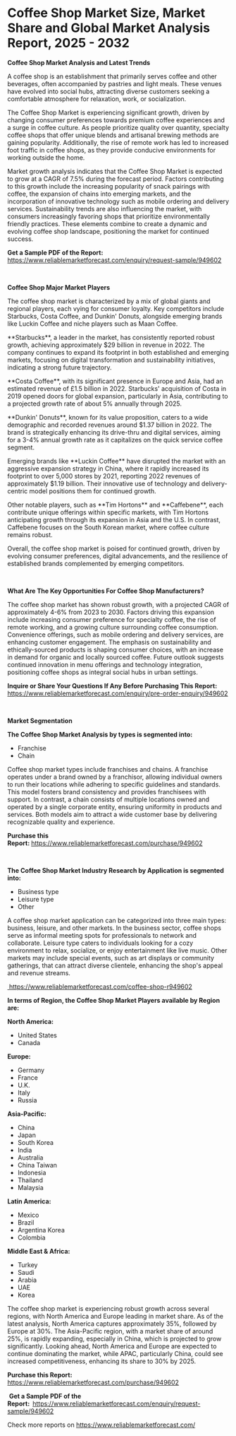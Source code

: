 <p><h1>Coffee Shop Market Size, Market Share and Global Market Analysis Report, 2025 - 2032</h1></p><p><strong>Coffee Shop Market Analysis and Latest Trends</strong></p>
<p><p>A coffee shop is an establishment that primarily serves coffee and other beverages, often accompanied by pastries and light meals. These venues have evolved into social hubs, attracting diverse customers seeking a comfortable atmosphere for relaxation, work, or socialization. </p><p>The Coffee Shop Market is experiencing significant growth, driven by changing consumer preferences towards premium coffee experiences and a surge in coffee culture. As people prioritize quality over quantity, specialty coffee shops that offer unique blends and artisanal brewing methods are gaining popularity. Additionally, the rise of remote work has led to increased foot traffic in coffee shops, as they provide conducive environments for working outside the home.</p><p>Market growth analysis indicates that the Coffee Shop Market is expected to grow at a CAGR of 7.5% during the forecast period. Factors contributing to this growth include the increasing popularity of snack pairings with coffee, the expansion of chains into emerging markets, and the incorporation of innovative technology such as mobile ordering and delivery services. Sustainability trends are also influencing the market, with consumers increasingly favoring shops that prioritize environmentally friendly practices. These elements combine to create a dynamic and evolving coffee shop landscape, positioning the market for continued success.</p></p>
<p><strong>Get a Sample PDF of the Report:&nbsp;</strong> <a href="https://www.reliablemarketforecast.com/enquiry/request-sample/949602?utm_campaign=2929&utm_medium=2&utm_source=Github&utm_content=ia&utm_term=06032025&utm_id=coffee-shop">https://www.reliablemarketforecast.com/enquiry/request-sample/949602</a></p>
<p>&nbsp;</p>
<p><strong>Coffee Shop Major Market Players</strong></p>
<p><p>The coffee shop market is characterized by a mix of global giants and regional players, each vying for consumer loyalty. Key competitors include Starbucks, Costa Coffee, and Dunkin' Donuts, alongside emerging brands like Luckin Coffee and niche players such as Maan Coffee.</p><p>**Starbucks**, a leader in the market, has consistently reported robust growth, achieving approximately $29 billion in revenue in 2022. The company continues to expand its footprint in both established and emerging markets, focusing on digital transformation and sustainability initiatives, indicating a strong future trajectory.</p><p>**Costa Coffee**, with its significant presence in Europe and Asia, had an estimated revenue of £1.5 billion in 2022. Starbucks' acquisition of Costa in 2019 opened doors for global expansion, particularly in Asia, contributing to a projected growth rate of about 5% annually through 2025.</p><p>**Dunkin' Donuts**, known for its value proposition, caters to a wide demographic and recorded revenues around $1.37 billion in 2022. The brand is strategically enhancing its drive-thru and digital services, aiming for a 3-4% annual growth rate as it capitalizes on the quick service coffee segment.</p><p>Emerging brands like **Luckin Coffee** have disrupted the market with an aggressive expansion strategy in China, where it rapidly increased its footprint to over 5,000 stores by 2021, reporting 2022 revenues of approximately $1.19 billion. Their innovative use of technology and delivery-centric model positions them for continued growth.</p><p>Other notable players, such as **Tim Hortons** and **Caffebene**, each contribute unique offerings within specific markets, with Tim Hortons anticipating growth through its expansion in Asia and the U.S. In contrast, Caffebene focuses on the South Korean market, where coffee culture remains robust.</p><p>Overall, the coffee shop market is poised for continued growth, driven by evolving consumer preferences, digital advancements, and the resilience of established brands complemented by emerging competitors.</p></p>
<p>&nbsp;</p>
<p><strong>What Are The Key Opportunities For Coffee Shop Manufacturers?</strong></p>
<p><p>The coffee shop market has shown robust growth, with a projected CAGR of approximately 4-6% from 2023 to 2030. Factors driving this expansion include increasing consumer preference for specialty coffee, the rise of remote working, and a growing culture surrounding coffee consumption. Convenience offerings, such as mobile ordering and delivery services, are enhancing customer engagement. The emphasis on sustainability and ethically-sourced products is shaping consumer choices, with an increase in demand for organic and locally sourced coffee. Future outlook suggests continued innovation in menu offerings and technology integration, positioning coffee shops as integral social hubs in urban settings.</p></p>
<p><strong>Inquire or Share Your Questions If Any Before Purchasing This Report:</strong> <a href="https://www.reliablemarketforecast.com/enquiry/pre-order-enquiry/949602?utm_campaign=2929&utm_medium=2&utm_source=Github&utm_content=ia&utm_term=06032025&utm_id=coffee-shop">https://www.reliablemarketforecast.com/enquiry/pre-order-enquiry/949602</a></p>
<p>&nbsp;</p>
<p><strong>Market Segmentation</strong></p>
<p><strong>The Coffee Shop Market Analysis by types is segmented into:</strong></p>
<p><ul><li>Franchise</li><li>Chain</li></ul></p>
<p><p>Coffee shop market types include franchises and chains. A franchise operates under a brand owned by a franchisor, allowing individual owners to run their locations while adhering to specific guidelines and standards. This model fosters brand consistency and provides franchisees with support. In contrast, a chain consists of multiple locations owned and operated by a single corporate entity, ensuring uniformity in products and services. Both models aim to attract a wide customer base by delivering recognizable quality and experience.</p></p>
<p><strong>Purchase this Report:&nbsp;</strong><a href="https://www.reliablemarketforecast.com/purchase/949602?utm_campaign=2929&utm_medium=2&utm_source=Github&utm_content=ia&utm_term=06032025&utm_id=coffee-shop">https://www.reliablemarketforecast.com/purchase/949602</a></p>
<p>&nbsp;</p>
<p><strong>The Coffee Shop Market Industry Research by Application is segmented into:</strong></p>
<p><ul><li>Business type</li><li>Leisure type</li><li>Other</li></ul></p>
<p><p>A coffee shop market application can be categorized into three main types: business, leisure, and other markets. In the business sector, coffee shops serve as informal meeting spots for professionals to network and collaborate. Leisure type caters to individuals looking for a cozy environment to relax, socialize, or enjoy entertainment like live music. Other markets may include special events, such as art displays or community gatherings, that can attract diverse clientele, enhancing the shop's appeal and revenue streams.</p></p>
<p><a href="https://www.reliablemarketforecast.com/coffee-shop-r949602?utm_campaign=2929&utm_medium=2&utm_source=Github&utm_content=ia&utm_term=06032025&utm_id=coffee-shop">&nbsp;https://www.reliablemarketforecast.com/coffee-shop-r949602</a></p>
<p><strong>In terms of Region, the Coffee Shop Market Players available by Region are:</strong></p>
<p>
    <p> <strong> North America: </strong>
        <ul>
            <li>United States</li>
            <li>Canada</li>
        </ul>
        </p> 
    <p> <strong> Europe: </strong>
        <ul>
            <li>Germany</li>
            <li>France</li>
            <li>U.K.</li>
            <li>Italy</li>
            <li>Russia</li>
        </ul>
        </p> 
    <p> <strong> Asia-Pacific: </strong>
        <ul>
            <li>China</li>
            <li>Japan</li>
            <li>South Korea</li>
            <li>India</li>
            <li>Australia</li>
            <li>China Taiwan</li>
            <li>Indonesia</li>
            <li>Thailand</li>
            <li>Malaysia</li>
        </ul>
        </p> 
    <p> <strong> Latin America: </strong>
        <ul>
            <li>Mexico</li>
            <li>Brazil</li>
            <li>Argentina Korea</li>
            <li>Colombia</li>
        </ul>
        </p> 
    <p> <strong> Middle East & Africa: </strong>
        <ul>
            <li>Turkey</li>
            <li>Saudi</li>
            <li>Arabia</li>
            <li>UAE</li>
            <li>Korea</li>
        </ul>
    </p>
    </p>
<p><p>The coffee shop market is experiencing robust growth across several regions, with North America and Europe leading in market share. As of the latest analysis, North America captures approximately 35%, followed by Europe at 30%. The Asia-Pacific region, with a market share of around 25%, is rapidly expanding, especially in China, which is projected to grow significantly. Looking ahead, North America and Europe are expected to continue dominating the market, while APAC, particularly China, could see increased competitiveness, enhancing its share to 30% by 2025.</p></p>
<p><strong>Purchase this Report: </strong><a href="https://www.reliablemarketforecast.com/purchase/949602?utm_campaign=2929&utm_medium=2&utm_source=Github&utm_content=ia&utm_term=06032025&utm_id=coffee-shop">https://www.reliablemarketforecast.com/purchase/949602</a></p>
<p>&nbsp;<strong>Get a Sample PDF of the Report:&nbsp;&nbsp;</strong><a href="https://www.reliablemarketforecast.com/enquiry/request-sample/949602?utm_campaign=2929&utm_medium=2&utm_source=Github&utm_content=ia&utm_term=06032025&utm_id=coffee-shop">https://www.reliablemarketforecast.com/enquiry/request-sample/949602</a></p>
<p><strong></strong></p>
<p>Check more reports on <a href="https://www.reliablemarketforecast.com/?utm_campaign=2929&utm_medium=2&utm_source=Github&utm_content=ia&utm_term=06032025&utm_id=coffee-shop">https://www.reliablemarketforecast.com/</a></p>
